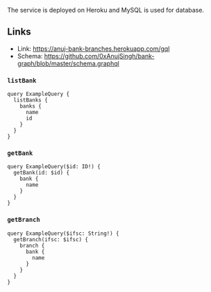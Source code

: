 The service is deployed on Heroku and MySQL is used for database.

## Links
* Link: https://anuj-bank-branches.herokuapp.com/gql
* Schema: https://github.com/0xAnujSingh/bank-graph/blob/master/schema.graphql

### `listBank` 

```
query ExampleQuery {
  listBanks {
    banks {
      name
      id
    }
  }
}
```

### `getBank`

```
query ExampleQuery($id: ID!) {
  getBank(id: $id) {
    bank {
      name
    }
  }
}
```

### `getBranch`

```
query ExampleQuery($ifsc: String!) {
  getBranch(ifsc: $ifsc) {
    branch {
      bank {
        name
      }
    }
  }
}
```

